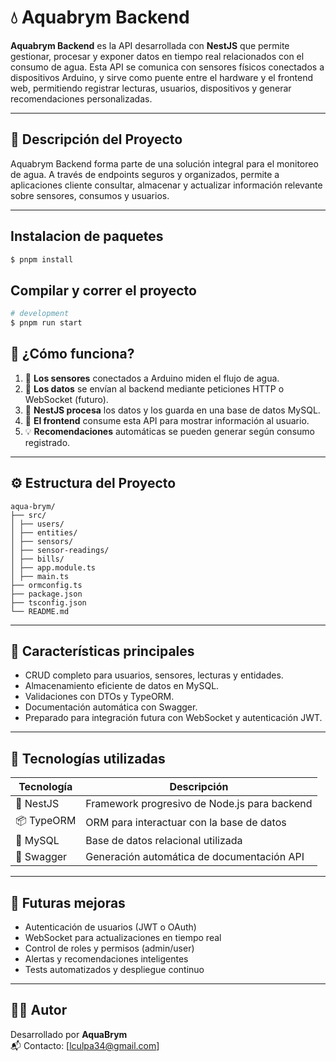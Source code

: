 # 💧 Aquabrym Backend

**Aquabrym Backend** es la API desarrollada con **NestJS** que permite gestionar, procesar y exponer datos en tiempo real relacionados con el consumo de agua. Esta API se comunica con sensores físicos conectados a dispositivos Arduino, y sirve como puente entre el hardware y el frontend web, permitiendo registrar lecturas, usuarios, dispositivos y generar recomendaciones personalizadas.

---

## 📖 Descripción del Proyecto

Aquabrym Backend forma parte de una solución integral para el monitoreo de agua. A través de endpoints seguros y organizados, permite a aplicaciones cliente consultar, almacenar y actualizar información relevante sobre sensores, consumos y usuarios.

---

## Instalacion de paquetes

```bash
$ pnpm install
```

## Compilar y correr el proyecto

```bash
# development
$ pnpm run start

```

## 🧠 ¿Cómo funciona?

1. 🔧 **Los sensores** conectados a Arduino miden el flujo de agua.
2. 📡 **Los datos** se envían al backend mediante peticiones HTTP o WebSocket (futuro).
3. 🧮 **NestJS procesa** los datos y los guarda en una base de datos MySQL.
4. 🔄 **El frontend** consume esta API para mostrar información al usuario.
5. 💡 **Recomendaciones** automáticas se pueden generar según consumo registrado.

---

## ⚙️ Estructura del Proyecto

```plaintext
aqua-brym/
├── src/
│ ├── users/
│ ├── entities/
│ ├── sensors/
│ ├── sensor-readings/
│ ├── bills/
│ ├── app.module.ts
│ ├── main.ts
├── ormconfig.ts
├── package.json
├── tsconfig.json
└── README.md
```

---

## 🎯 Características principales

- CRUD completo para usuarios, sensores, lecturas y entidades.
- Almacenamiento eficiente de datos en MySQL.
- Validaciones con DTOs y TypeORM.
- Documentación automática con Swagger.
- Preparado para integración futura con WebSocket y autenticación JWT.

---

## 🧰 Tecnologías utilizadas

| Tecnología       | Descripción                                     |
|------------------|-------------------------------------------------|
| 🧱 NestJS         | Framework progresivo de Node.js para backend    |
| 📦 TypeORM        | ORM para interactuar con la base de datos       |
| 🐬 MySQL          | Base de datos relacional utilizada              |
| 📄 Swagger        | Generación automática de documentación API      |

---

## 📌 Futuras mejoras

- Autenticación de usuarios (JWT o OAuth)
- WebSocket para actualizaciones en tiempo real
- Control de roles y permisos (admin/user)
- Alertas y recomendaciones inteligentes
- Tests automatizados y despliegue continuo

---

## 🧑‍💻 Autor

Desarrollado por **AquaBrym**  
📬 Contacto: [lculpa34@gmail.com]
